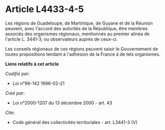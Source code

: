 # Article L4433-4-5

Les régions de Guadeloupe, de Martinique, de Guyane et de la Réunion peuvent, avec l'accord des autorités de la République,
être membres associés des organismes régionaux, mentionnés au premier alinéa de l'article L. 3441-3, ou observateurs auprès
de ceux-ci. 

Les conseils régionaux de ces régions peuvent saisir le Gouvernement de toutes propositions tendant à l'adhésion de la France
à de tels organismes.

**Liens relatifs à cet article**

_Codifié par_:

  - Loi n°96-142 1996-02-21

_Créé par_:

  - Loi n°2000-1207 du 13 décembre 2000 - art. 43

_Cite_:

  - Code général des collectivités territoriales - art. L3441-3 (V)
